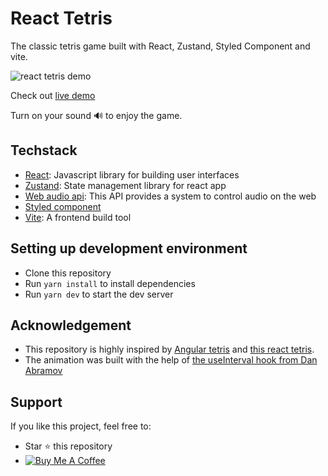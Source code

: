 # React Tetris 
The classic tetris game built with React, Zustand, Styled Component and vite. 

![react tetris demo](https://media.giphy.com/media/pteELGFZlrbLosmbiR/giphy.gif)

Check out [live demo](https://kkhanhluu.github.io/react-tetris/)

Turn on your sound  🔊 to enjoy the game. 

## Techstack 
- [React](https://reactjs.org/): Javascript library for building user interfaces
- [Zustand](https://github.com/pmndrs/zustand): State management library for react app
- [Web audio api](https://developer.mozilla.org/en-US/docs/Web/API/Web_Audio_API): This API provides a system to control audio on the web
- [Styled component](https://styled-components.com/)
- [Vite](https://vitejs.dev/): A frontend build tool

## Setting up development environment 
- Clone this repository 
- Run `yarn install` to install dependencies
- Run `yarn dev` to start the dev server 

## Acknowledgement
- This repository is highly inspired by [Angular tetris](https://github.com/trungk18/angular-tetris) and [this react tetris](https://github.com/chvin/react-tetris/blob/master/README-EN.md). 
- The animation was built with the help of [the useInterval hook from Dan Abramov](https://overreacted.io/making-setinterval-declarative-with-react-hooks/)

## Support
If you like this project, feel free to: 
- Star ⭐ this repository
- <a title="Thanks for your support!" href="https://www.buymeacoffee.com/luukhanh96I" target="_blank"><img src="https://res.cloudinary.com/dvujyxh7e/image/upload/c_thumb,w_140,g_face/v1596378474/default-orange_uthxgz.jpg" alt="Buy Me A Coffee"></a>
